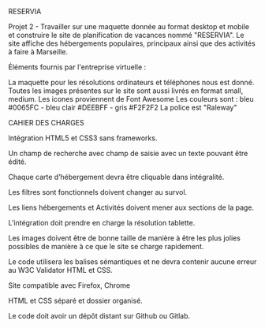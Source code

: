 RESERVIA

Projet 2 - Travailler sur une maquette donnée au format desktop et mobile et construire le site de planification de vacances nommé "RESERVIA". Le site affiche des hébergements populaires, principaux ainsi que des activités à faire à Marseille.

Éléments fournis par l'entreprise virtuelle :

La maquette pour les résolutions ordinateurs et téléphones nous est donné.
Toutes les images présentes sur le site sont aussi livrés en format small, medium.
Les icones proviennent de Font Awesome
Les couleurs sont : bleu #0065FC - bleu clair #DEEBFF - gris #F2F2F2
La police est "Raleway"

CAHIER DES CHARGES

Intégration HTML5 et CSS3 sans frameworks.

Un champ de recherche avec champ de saisie avec un texte pouvant être édité.

Chaque carte d’hébergement devra être cliquable dans intégralité.

Les filtres sont fonctionnels doivent changer au survol.

Les liens hébergements et Activités doivent mener aux sections de la page.

L’intégration doit prendre en charge la résolution tablette.

Les images doivent être de bonne taille de manière à être les plus jolies possibles de manière à ce que le site se charge rapidement.

Le code utilisera les balises sémantiques et ne devra contenir aucune erreur au W3C Validator HTML et CSS.

Site compatible avec Firefox, Chrome

HTML et CSS séparé et dossier organisé.

Le code doit avoir un dépôt distant sur Github ou Gitlab.
